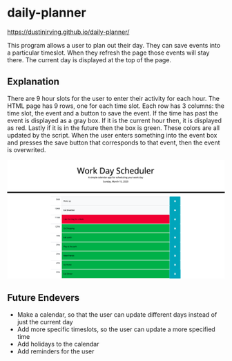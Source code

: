 # daily-planner

https://dustinirving.github.io/daily-planner/

This program allows a user to plan out their day. They can save events into a particular timeslot. When they refresh the page those events will stay there. The current day is displayed at the top of the page.

## Explanation
There are 9 hour slots for the user to enter their activity for each hour. The HTML page has 9 rows, one for each time slot. Each row has 3 columns: the time slot, the event and a button to save the event. If the time has past the event is displayed as a gray box. If it is the current hour then, it is displayed as red. Lastly if it is in the future then the box is green. These colors are all updated by the script. When the user enters something into the event box and presses the save button that corresponds to that event, then the event is overwrited. 

![Overview of the Daily Planner](readme-images/daily-planner.png)

## Future Endevers
- Make a calendar, so that the user can update different days instead of just the current day
- Add more specific timeslots, so the user can update a more specified time
- Add holidays to the calendar
- Add reminders for the user
